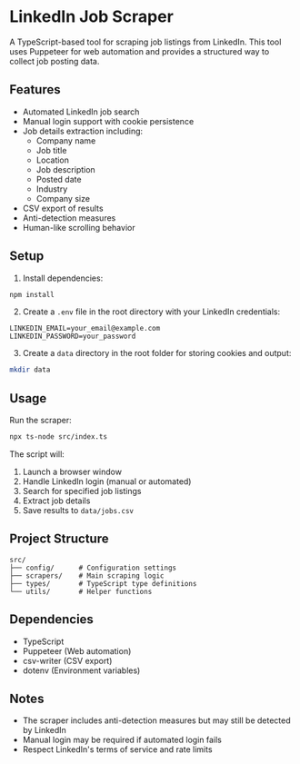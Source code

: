# LinkedIn Job Scraper

A TypeScript-based tool for scraping job listings from LinkedIn. This tool uses Puppeteer for web automation and provides a structured way to collect job posting data.

## Features

- Automated LinkedIn job search
- Manual login support with cookie persistence
- Job details extraction including:
  - Company name
  - Job title
  - Location
  - Job description
  - Posted date
  - Industry
  - Company size
- CSV export of results
- Anti-detection measures
- Human-like scrolling behavior

## Setup

1. Install dependencies:
```bash
npm install
```

2. Create a `.env` file in the root directory with your LinkedIn credentials:
```
LINKEDIN_EMAIL=your_email@example.com
LINKEDIN_PASSWORD=your_password
```

3. Create a `data` directory in the root folder for storing cookies and output:
```bash
mkdir data
```

## Usage

Run the scraper:
```bash
npx ts-node src/index.ts
```

The script will:
1. Launch a browser window
2. Handle LinkedIn login (manual or automated)
3. Search for specified job listings
4. Extract job details
5. Save results to `data/jobs.csv`

## Project Structure

```
src/
├── config/      # Configuration settings
├── scrapers/    # Main scraping logic
├── types/       # TypeScript type definitions
└── utils/       # Helper functions
```

## Dependencies

- TypeScript
- Puppeteer (Web automation)
- csv-writer (CSV export)
- dotenv (Environment variables)

## Notes

- The scraper includes anti-detection measures but may still be detected by LinkedIn
- Manual login may be required if automated login fails
- Respect LinkedIn's terms of service and rate limits 